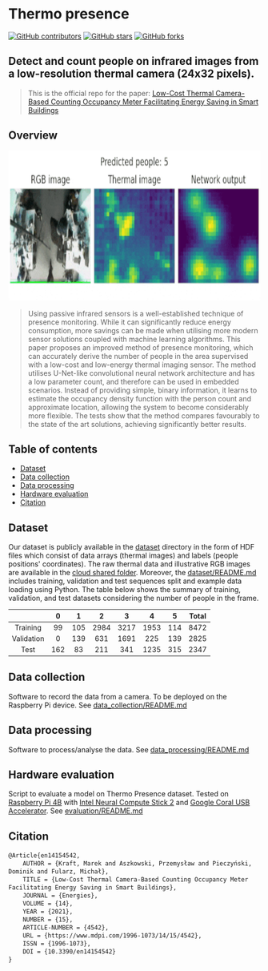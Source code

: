 # Thermo presence

<!-- ![main](https://github.com/PUTvision/thermo-presence/actions/workflows/ci.yml/badge.svg) -->
[![GitHub contributors](https://img.shields.io/github/contributors/PUTvision/thermo-presence)](https://github.com/PUTvision/thermo-presence/graphs/contributors)
[![GitHub stars](https://img.shields.io/github/stars/PUTvision/thermo-presence)](https://github.com/PUTvision/thermo-presence/stargazers)
[![GitHub forks](https://img.shields.io/github/forks/PUTvision/thermo-presence)](https://github.com/PUTvision/thermo-presence/network/members)

## **Detect and count people on infrared images from a low-resolution thermal camera (24x32 pixels).**

> This is the official repo for the paper: [Low-Cost Thermal Camera-Based Counting Occupancy Meter Facilitating Energy Saving in Smart Buildings](https://www.mdpi.com/1996-1073/14/15/4542/htm)

## Overview
<p align="center">
    <img src="./README/plot.gif" height="300px" />
</p>

> Using passive infrared sensors is a well-established technique of presence monitoring. While it can significantly reduce energy consumption, more savings can be made when utilising more modern sensor solutions coupled with machine learning algorithms. This paper proposes an improved method of presence monitoring, which can accurately derive the number of people in the area supervised with a low-cost and low-energy thermal imaging sensor. The method utilises U-Net-like convolutional neural network architecture and has a low parameter count, and therefore can be used in embedded scenarios. Instead of providing simple, binary information, it learns to estimate the occupancy density function with the person count and approximate location, allowing the system to become considerably more flexible. The tests show that the method compares favourably to the state of the art solutions, achieving significantly better results.

## Table of contents
* [Dataset](#dataset)
* [Data collection](#data-collection)
* [Data processing](#data-processing)
* [Hardware evaluation](#hardware-evaluation)
* [Citation](#citation)

## Dataset
Our dataset is publicly available in the [dataset](./dataset/) directory in the form of HDF files which consist of data arrays (thermal images) and labels (people positions' coordinates). The raw thermal data and illustrative RGB images are available in the [cloud shared folder](https://chmura.put.poznan.pl/s/2NL2IJKuUuKn0yf). Moreover, the [dataset/README.md](./dataset/README.md) includes training, validation and test sequences split and example data loading using Python. The table below shows the summary of training, validation, and test datasets considering the number of people in the frame.

<div align="center">

|            |  0  |  1  |   2  |   3  |   4  |  5  | Total |
|:----------:|:---:|:---:|:----:|:----:|:----:|:---:|:-----:|
|  Training  |  99 | 105 | 2984 | 3217 | 1953 | 114 |  8472 |
| Validation |  0  | 139 |  631 | 1691 |  225 | 139 |  2825 |
|    Test    | 162 |  83 |  211 |  341 | 1235 | 315 |  2347 |

</div>

## Data collection
Software to record the data from a camera.
To be deployed on the Raspberry Pi device.
See [data_collection/README.md](./data_collection/README.md)

## Data processing
Software to process/analyse the data.
See [data_processing/README.md](./data_processing/README.md)

## Hardware evaluation
Script to evaluate a model on Thermo Presence dataset.
Tested on [Raspberry Pi 4B](https://www.raspberrypi.com/products/raspberry-pi-4-model-b/) with [Intel Neural Compute Stick 2](https://ark.intel.com/content/www/us/en/ark/products/140109/intel-neural-compute-stick-2.html) and [Google Coral USB Accelerator](https://coral.ai/products/accelerator/).
See [evaluation/README.md](./evaluation/README.md)

## Citation

```
@Article{en14154542,
    AUTHOR = {Kraft, Marek and Aszkowski, Przemysław and Pieczyński, Dominik and Fularz, Michał},
    TITLE = {Low-Cost Thermal Camera-Based Counting Occupancy Meter Facilitating Energy Saving in Smart Buildings},
    JOURNAL = {Energies},
    VOLUME = {14},
    YEAR = {2021},
    NUMBER = {15},
    ARTICLE-NUMBER = {4542},
    URL = {https://www.mdpi.com/1996-1073/14/15/4542},
    ISSN = {1996-1073},
    DOI = {10.3390/en14154542}
}
```
